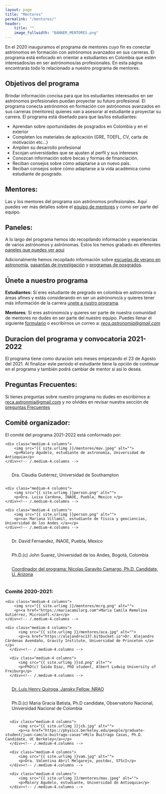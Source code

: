 ```yaml
---
layout: page
title: "Mentores"
permalink: "/mentores/"
header:
    title: ""
    image_fullwidth: "BANNER_MENTORES.png"
---
```


En el 2020 inauguramos el programa de mentores cuyo fin es conectar
astrónomos en formación con astrónomos avanzados en sus carreras. El programa
está enfocado en orientar a estudiantes en Colombia que estén interesados/as en
ser astrónomos/as profesionales. En esta página encontrarás todo lo relacionado
 a nuestro programa de mentores.

## Objetivos del programa

Brindar información concisa para que los estudiantes interesados en ser astrónomos
profesionales puedan proyectar su futuro profesional. El programa conecta astrónomos
en formación con astrónomos avanzados en sus carreras (mentores) quienes van a asesorar al estudiante a proyectar su carrera. El programa está diseñado para que las/los estudiantes:

 - Aprendan sobre oportunidades de posgrados en Colombia y en el exterior
 - Completen los materiales de aplicación (GRE, TOEFL, CV, carta de motivación etc…)
 - Amplíen su desarrollo profesional
 - Escojan universidades que se ajusten al perfil y sus intereses
 - Conozcan información sobre becas y formas de financiación.
 - Reciban consejos sobre cómo adaptarse a un nuevo país.
 - Reciban consejos sobre cómo adaptarse a la vida académica como estudiante de posgrado.

## Mentores:

Las y los mentores del programa son astrónomos profesionales. Aquí puedes ver más detalles sobre el [equipo de mentores](https://recastronomia.github.io/mentores/mentor/) y como
ser parte del equipo.

## Paneles:
A lo largo del programa hemos ido recopilando información y experiencias de varios astrónomos y astrónomas. Estos los hemos grabado en diferentes [paneles que puedes ver aqui](https://recastronomia.github.io/mentores/paneles/)

Adicionalmente hemos recopilado información sobre [escuelas de verano en astronomía](https://docs.google.com/spreadsheets/d/16fJdBhZo8Oee1-DCmIYh2mjsjARFQWoKVc3Q7eAVabo/edit?usp=sharing), [pasantías de investigación](https://docs.google.com/spreadsheets/d/1H4xVVfJRN2qfu21HDYWDCkN8AP5hD8Ys2PlHoF-LS5Q/edit?usp=sharing) y [programas de posgrados](https://docs.google.com/spreadsheets/d/1ET0BCExYFM9NJHi8GBhcX1dhGKqvMD0SChgSyj4IF2Y/edit?usp=sharing).

## Únete a nuestro programa

**Estudiantes:** Si eres estudiante de pregrado en colombia en  astronomía o áreas afines y estás considerando
en ser un astrónomo/a y quieres tener más información de la carrera [unete a nustro programa](https://recastronomia.github.io/mentores/convocatoria/).


**Mentores**: Si eres astronomo/a y quieres ser parte de nuestra comunidad de mentores no dudes en ser parte del nuestro equipo. Puedes llenar el siguiente [formulario](https://recastronomia.github.io/mentores/convocatoria/) o escribirnos
un correo a: *reca.astronomia@gmail.com*

## Duracion del programa y convocatoria 2021-2022

El programa tiene como duracion seis meses empezando el 23 de Agosto del 2021. Al finalizar este periodo el estudiante tiene la opción de continuar en el programa y también podrá cambiar de mentor si así lo desea.


## Preguntas Frecuentes:

Si tienes preguntas sobre nuestro programa no dudes en escribirnos a:
reca.astronmia@gmail.com y no olvides en revisar nuestra sección de
[preguntas Frecuentes](https://recastronomia.github.io/mentores/preguntas/)


## Comité organizador:

El comité del programa 2021-2022 está conformado por:

<div class="row t25">

    <div class="medium-4 columns">
        <img src="{{ site.urlimg }}/mentores/mav.jpeg" alt="">
        <p>Malory Agudelo, estudiante de astronomía, Universidad de Antioquia</p>
    </div><!-- /.medium-4.columns -->

  <div class="medium-4 columns">
        <img src="{{ site.urlimg }}person.png" alt="">
        <p><a>Dra. Claudia Gutiérrez, Universidad de Southampton </a></p>
  </div><!-- /.medium-4.columns -->

    <div class="medium-4 columns">
        <img src="{{ site.urlimg }}person.png" alt="">
        <p>Dra. Luisa Cardona, INAOE, Puebla, Mexico </p>
    </div><!-- /.medium-4.columns -->


</div><!-- /.row -->

<div class="row t25">

    <div class="medium-4 columns">
        <img src="{{ site.urlimg }}person.png" alt="">
        <p><a> Mariana Villamil, estudiante de física y geociencias, Universidad de los Andes </a></p>
    </div><!-- /.medium-4.columns -->


<div class="medium-4 columns">
    <img src="{{ site.urlimg }}person.png" alt="">
    <p><a> Dr. David Fernandez, INAOE, Puebla, Mexico</a></p>
</div><!-- /.medium-4.columns -->

<div class="medium-4 columns">
    <img src="{{ site.urlimg }}person.png" alt="">
    <p>Ph.D.(c) John Suarez, Universidad de los Andes, Bogotá, Colombia</p>
</div><!-- /.medium-4.columns -->
</div><!-- /.row -->

<div class="row t25">

<div class="medium-4 columns">
    <img src="{{ site.urlimg }}ngc.jpg" alt="">
    <p><a href="https://jngaravitoc.github.io/Garavito-Camargo/">Coordinador del programa: Nicolas Garavito Camargo, Ph.D. Candidate, U. Arizona</a></p>
</div><!-- /.medium-4.columns -->


</div><!-- /.row -->


### Comité 2020-2021:

<div class="row t30">

    <div class="medium-4 columns">
        <img src="{{ site.urlimg }}/mentores/mcrg.png" alt="">
        <p><a href="https://mariacamilarg.com">Maria Camila Remolina Gutiérrez, Microsoft.</a></p>
    </div><!-- /.medium-4.columns -->

    <div class="medium-4 columns">
          <img src="{{ site.urlimg }}/mentores/aca.jpg" alt="">
          <p><a href="https://alejandroc137.bitbucket.io">Dr. Alejandro Cárdenas Avendaño, Gravity Institute, Universidad de Princeton </a></p>
      </div><!-- /.medium-4.columns -->

      <div class="medium-4 columns">
          <img src="{{ site.urlimg }}sd.png" alt="">
          <p>PhD(c) Saida Diaz, PhD student, Albert Ludwig University of Freiburg</p>
      </div><!-- /.medium-4.columns -->
  </div><!-- /.row -->

  <div class="row t30">

  <div class="medium-4 columns">
      <img src="{{ site.urlimg }}lhq.JPG" alt="">
      <p><a href="https://lhquirogan.wixsite.com/lhquirogan"> Dr. Luis Henry Quiroga, Jansky Fellow, NRAO</a></p>
  </div><!-- /.medium-4.columns -->

  <div class="medium-4 columns">
      <img src="{{ site.urlimg }}person.png" alt="">
      <p>Ph.D.(c) Maria Gracia Batista, Ph.D candidate, Observatorio Nacional, Universidad Nacional de Colombia</p>
  </div><!-- /.medium-4.columns -->


      <div class="medium-4 columns">
          <img src="{{ site.urlimg }}jcb.jpg" alt="">
          <p><a href="https://physics.berkeley.edu/people/graduate-student/juan-camilo-buitrago-casas">Milo Buitrago Casas, Ph.D. Candidate, UC Berkeley</a></p>
      </div><!-- /.medium-4.columns -->
  </div><!-- /.row -->

  <div class="row t30">

      <div class="medium-4 columns">
          <img src="{{ site.urlimg }}vam.jpg" alt="">
          <p>Dra. Valentina Abril Melgarejo, postdoc, STScI</p>
      </div><!-- /.medium-4.columns -->

      <div class="medium-4 columns">
          <img src="{{ site.urlimg }}/mentores/mav.jpeg" alt="">
          <p>Malory Agudelo, estudiante, Universidad de Antioquia</p>
      </div><!-- /.medium-4.columns -->
  </div><!-- /.row -->
